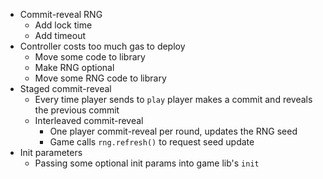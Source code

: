- Commit-reveal RNG
  - Add lock time
  - Add timeout
- Controller costs too much gas to deploy
  - Move some code to library
  - Make RNG optional
  - Move some RNG code to library
- Staged commit-reveal
  - Every time player sends to `play` player makes a commit and reveals the previous commit
  - Interleaved commit-reveal
    - One player commit-reveal per round, updates the RNG seed
    - Game calls `rng.refresh()` to request seed update
- Init parameters
  - Passing some optional init params into game lib's `init`
